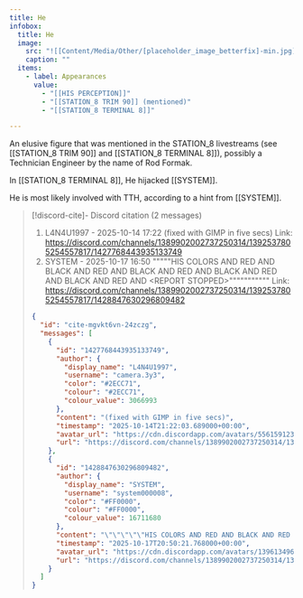 ```yaml
---
title: He
infobox:
  title: He
  image:
    src: "![[Content/Media/Other/[placeholder_image_betterfix]-min.jpg]]"
    caption: ""
  items:
    - label: Appearances
      value:
        - "[[HIS PERCEPTION]]"
        - "[[STATION_8 TRIM 90]] (mentioned)"
        - "[[STATION_8 TERMINAL 8]]"

---
```


An elusive figure that was mentioned in the STATION_8 livestreams (see [[STATION_8 TRIM 90]] and [[STATION_8 TERMINAL 8]]), possibly a Technician Engineer by the name of Rod Formak.

In [[STATION_8 TERMINAL 8]], He hijacked [[SYSTEM]].

He is most likely involved with TTH, according to a hint from [[SYSTEM]]. <!-- discord-cite:cite-mgvkt6vn-24zczg -->

> [!discord-cite]- Discord citation (2 messages)
> 1. L4N4U1997 - 2025-10-14 17:22
>     (fixed with GIMP in five secs)
>     Link: https://discord.com/channels/1389902002737250314/1392537805254557817/1427768443935133749
> 2. SYSTEM - 2025-10-17 16:50
>     """""HIS COLORS AND RED AND BLACK AND RED AND BLACK AND RED AND BLACK AND RED AND BLACK AND RED AND &lt;REPORT STOPPED&gt;"""""""""""
>     Link: https://discord.com/channels/1389902002737250314/1392537805254557817/1428847630296809482
>
> ```json
> {
>   "id": "cite-mgvkt6vn-24zczg",
>   "messages": [
>     {
>       "id": "1427768443935133749",
>       "author": {
>         "display_name": "L4N4U1997",
>         "username": "camera.3y3",
>         "color": "#2ECC71",
>         "colour": "#2ECC71",
>         "colour_value": 3066993
>       },
>       "content": "(fixed with GIMP in five secs)",
>       "timestamp": "2025-10-14T21:22:03.689000+00:00",
>       "avatar_url": "https://cdn.discordapp.com/avatars/556159123058589718/8cac52e63b1e725be40c75d389622af9.png?size=1024",
>       "url": "https://discord.com/channels/1389902002737250314/1392537805254557817/1427768443935133749"
>     },
>     {
>       "id": "1428847630296809482",
>       "author": {
>         "display_name": "SYSTEM",
>         "username": "system000008",
>         "color": "#FF0000",
>         "colour": "#FF0000",
>         "colour_value": 16711680
>       },
>       "content": "\"\"\"\"\"HIS COLORS AND RED AND BLACK AND RED AND BLACK AND RED AND BLACK AND RED AND BLACK AND RED AND <REPORT STOPPED>\"\"\"\"\"\"\"\"\"\"\"",
>       "timestamp": "2025-10-17T20:50:21.768000+00:00",
>       "avatar_url": "https://cdn.discordapp.com/avatars/1396134967091793992/8842f7241caf01fab110863d1545e52d.png?size=1024",
>       "url": "https://discord.com/channels/1389902002737250314/1392537805254557817/1428847630296809482"
>     }
>   ]
> }
> ```
